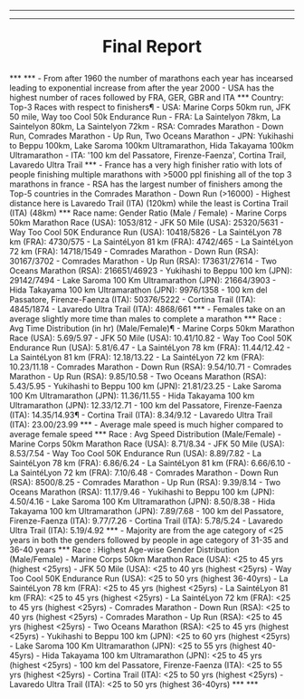 ***
***
<p align="center" style="font-size:30px;">
    <b>Final Report</b>
</p>
***
*** 
- From after 1960 the number of marathons each year has incearsed leading to exponential increase from after the year 2000
- USA has the highest number of races followed by FRA, GER, GBR and ITA
***
Country: Top-3 Races with respect to finishers¶
- USA: Marine Corps 50km run, JFK 50 mile, Way too Cool 50k Endurance Run
- FRA: La Saintelyon 78km, La Saintelyon 80km, La Saintelyon 72km
- RSA: Comrades Marathon - Down Run, Comrades Marathon - Up Run, Two Oceans Marathon
- JPN: Yukihashi to Beppu 100km, Lake Saroma 100km Ultramarathon, Hida Takayama 100km Ultramarathon
- ITA: '100 km del Passatore, Firenze-Faenza', Cortina Trail, Lavaredo Ultra Trail 
***
-  France has a very high finisher ratio with lots of people finishing multiple marathons with >5000 ppl finishing all of the top 3 marathons in france
- RSA has the largest number of finishers among the Top-5 countries in the Comrades Marathon - Down Run (>16000)
- Highest distance here is Lavaredo Trail (ITA) (120km) while the least is Cortina Trail (ITA) (48km)
***
Race name: Gender Ratio (Male / Female)
- Marine Corps 50km Marathon Race (USA): 1053/812
- JFK 50 Mile (USA): 25320/5631
- Way Too Cool 50K Endurance Run (USA): 10418/5826
- La SaintéLyon 78 km (FRA): 4730/575
- La SaintéLyon 81 km (FRA): 4742/465
- La SaintéLyon 72 km (FRA): 14718/1549
- Comrades Marathon - Down Run (RSA): 30167/3702
- Comrades Marathon - Up Run (RSA): 173631/27614
- Two Oceans Marathon (RSA): 216651/46923
- Yukihashi to Beppu 100 km (JPN): 29142/7494
- Lake Saroma 100 Km Ultramarathon (JPN): 21664/3903
- Hida Takayama 100 km Ultramarathon (JPN): 9976/1358
- 100 km del Passatore, Firenze-Faenza (ITA): 50376/5222
- Cortina Trail (ITA): 4845/1874
- Lavaredo Ultra Trail (ITA): 4868/661
***
- Females take on an average slightly more time than males to complete a marathon
***
Race : Avg Time Distribution (in hr) (Male/Female)¶
- Marine Corps 50km Marathon Race (USA): 5.69/5.97
- JFK 50 Mile (USA): 10.41/10.82
- Way Too Cool 50K Endurance Run (USA): 5.81/6.47
- La SaintéLyon 78 km (FRA): 11.44/12.42
- La SaintéLyon 81 km (FRA): 12.18/13.22
- La SaintéLyon 72 km (FRA): 10.23/11.18
- Comrades Marathon - Down Run (RSA): 9.54/10.71
- Comrades Marathon - Up Run (RSA): 9.85/10.58
- Two Oceans Marathon (RSA): 5.43/5.95
- Yukihashi to Beppu 100 km (JPN): 21.81/23.25
- Lake Saroma 100 Km Ultramarathon (JPN): 11.36/11.55
- Hida Takayama 100 km Ultramarathon (JPN): 12.33/12.71
- 100 km del Passatore, Firenze-Faenza (ITA): 14.35/14.93¶
- Cortina Trail (ITA): 8.34/9.12
- Lavaredo Ultra Trail (ITA): 23.00/23.99
***
- Average male speed is much higher compared to average female speed
***
Race : Avg Speed Distribution (Male/Female)
- Marine Corps 50km Marathon Race (USA): 8.71/8.34
- JFK 50 Mile (USA): 8.53/7.54
- Way Too Cool 50K Endurance Run (USA): 8.89/7.82
- La SaintéLyon 78 km (FRA): 6.86/6.24
- La SaintéLyon 81 km (FRA): 6.66/6.10
- La SaintéLyon 72 km (FRA): 7.10/6.48
- Comrades Marathon - Down Run (RSA): 8500/8.25
- Comrades Marathon - Up Run (RSA): 9.39/8.14
- Two Oceans Marathon (RSA): 11.17/9.46
- Yukihashi to Beppu 100 km (JPN): 4.50/4.16
- Lake Saroma 100 Km Ultramarathon (JPN): 8.50/8.38
- Hida Takayama 100 km Ultramarathon (JPN): 7.89/7.68
- 100 km del Passatore, Firenze-Faenza (ITA): 9.77/7.26
- Cortina Trail (ITA): 5.78/5.24
- Lavaredo Ultra Trail (ITA): 5.19/4.92
***
- Majority are from the age category of <25 years in both the genders followed by people in age category of 31-35 and 36-40 years
***
Race : Highest Age-wise Gender Distribution (Male/Female)
- Marine Corps 50km Marathon Race (USA): <25 to 45 yrs (highest <25yrs)
- JFK 50 Mile (USA): <25 to 40 yrs (highest <25yrs)
- Way Too Cool 50K Endurance Run (USA): <25 to 50 yrs (highest 36-40yrs)
- La SaintéLyon 78 km (FRA): <25 to 45 yrs (highest <25yrs)
- La SaintéLyon 81 km (FRA): <25 to 45 yrs (highest <25yrs)
- La SaintéLyon 72 km (FRA): <25 to 45 yrs (highest <25yrs)
- Comrades Marathon - Down Run (RSA): <25 to 40 yrs (highest <25yrs)
- Comrades Marathon - Up Run (RSA): <25 to 45 yrs (highest <25yrs)
- Two Oceans Marathon (RSA): <25 to 45 yrs (highest <25yrs)
- Yukihashi to Beppu 100 km (JPN): <25 to 60 yrs (highest <25yrs)
- Lake Saroma 100 Km Ultramarathon (JPN): <25 to 55 yrs (highest 40-45yrs)
- Hida Takayama 100 km Ultramarathon (JPN): <25 to 45 yrs (highest <25yrs)
- 100 km del Passatore, Firenze-Faenza (ITA): <25 to 55 yrs (highest <25yrs)
- Cortina Trail (ITA): <25 to 50 yrs (highest <25yrs)
- Lavaredo Ultra Trail (ITA): <25 to 50 yrs (highest 36-40yrs)
***
***